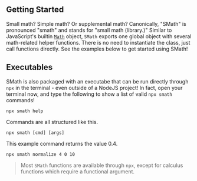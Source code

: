 ## Getting Started

Small math? Simple math? Or supplemental math? Canonically, "SMath" is pronounced "smath" and stands for "small math (library.)" Similar to JavaScript's builtin [`Math`](https://developer.mozilla.org/en-US/docs/Web/JavaScript/Reference/Global_Objects/Math) object, `SMath` exports one global object with several math-related helper functions. There is no need to instantiate the class, just call functions directly. See the examples below to get started using SMath!

## Executables

SMath is also packaged with an executabe that can be run directly through `npx` in the terminal - even outside of a NodeJS project! In fact, open your terminal now, and type the following to show a list of valid `npx smath` commands!

```shell
npx smath help
```

Commands are all structured like this.

```shell
npx smath [cmd] [args]
```

This example command returns the value 0.4.

```shell
npx smath normalize 4 0 10
```

> Most `SMath` functions are available through `npx`, except for calculus functions which require a functional argument.
